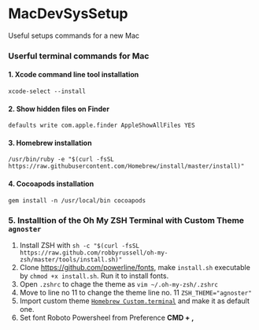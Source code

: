 # MacDevSysSetup
Useful setups commands for a new Mac

### Userful terminal commands for Mac

#### 1. Xcode command line tool installation
`xcode-select --install`

#### 2. Show hidden files on Finder
`defaults write com.apple.finder AppleShowAllFiles YES`

#### 3. Homebrew installation
`/usr/bin/ruby -e "$(curl -fsSL https://raw.githubusercontent.com/Homebrew/install/master/install)"`

#### 4. Cocoapods installation
`gem install -n /usr/local/bin cocoapods`

### 5. Installtion of the Oh My ZSH Terminal with Custom Theme `agnoster`

1. Install ZSH with `sh -c "$(curl -fsSL https://raw.github.com/robbyrussell/oh-my-zsh/master/tools/install.sh)"`
2. Clone  https://github.com/powerline/fonts, make `install.sh` executable by `chmod +x install.sh`. Run it to install fonts.
3. Open `.zshrc` to chage the theme as `vim ~/.oh-my-zsh/.zshrc`
4. Move to line no 11 to change the theme line no. 11 `ZSH_THEME="agnoster"`
5. Import custom theme [`Homebrew Custom.terminal`](https://raw.githubusercontent.com/sauvikdolui/MacDevSysSetup/master/resources/Homebrew%20Custom.terminal) and make it as default one.
6. Set font Roboto Powersheel from Preference **CMD + ,**


